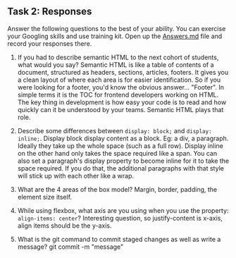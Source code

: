 ## Task 2: Responses
Answer the following questions to the best of your ability. You can exercise your Googling skills and use training kit.  Open up the [Answers.md](Answers.md) file and record your responses there.

1. If you had to describe semantic HTML to the next cohort of students, what would you say?
Semantic HTML is like a table of contents of a document, structured as headers, sections, articles, footers. It gives you a clean layout of where each area is for easier identification. So if you were looking for a footer, you'd know the obvious answer... "Footer". In simple terms it is the TOC for frontend developers working on HTML. The key thing in development is how easy your code is to read and how quickly can it be understood by your teams. Semantic HTML plays that role.

2. Describe some differences between ```display: block;``` and ```display: inline;```.
Display block display content as a block. Eg: a div, a paragraph. Ideally they take up the whole space (such as a full row). Display inline on the other hand only takes the space required like a span. You can also set a paragraph's display property to become inline for it to take the space required. If you do that, the additional paragraphs with that style will stick up with each other like a wrap.

3. What are the 4 areas of the box model?
Margin, border, padding, the element size itself.

4. While using flexbox, what axis are you using when you use the property: ```align-items: center```?
Interesting question, so justify-content is x-axis, align items should be the y-axis.

5. What is the git command to commit staged changes as well as write a message? 
git commit -m "message"
